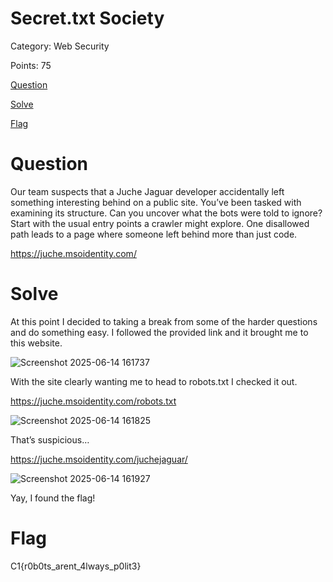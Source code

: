 # Secret.txt Society
Category: Web Security 	

Points: 75

[Question](#Question)

[Solve](#Solve)

[Flag](#Flag)

# Question
Our team suspects that a Juche Jaguar developer accidentally left something interesting behind on a public site. You’ve been tasked with examining its structure. Can you uncover what the bots were told to ignore? Start with the usual entry points a crawler might explore. One disallowed path leads to a page where someone left behind more than just code.

https://juche.msoidentity.com/

# Solve
At this point I decided to taking a break from some of the harder questions and do something easy. I followed the provided link and it brought me to this website.

![Screenshot 2025-06-14 161737](https://github.com/user-attachments/assets/0e70c7dd-b475-4427-831f-7a98fa1b9ad0)

With the site clearly wanting me to head to robots.txt I checked it out.

https://juche.msoidentity.com/robots.txt

![Screenshot 2025-06-14 161825](https://github.com/user-attachments/assets/0a7aac05-608a-4ddd-87b6-9491dc3b22ee)

That’s suspicious…

https://juche.msoidentity.com/juchejaguar/

![Screenshot 2025-06-14 161927](https://github.com/user-attachments/assets/90461ff6-ccfe-410a-9268-8f8f92925b5f)

Yay, I found the flag!

# Flag
C1{r0b0ts_arent_4lways_p0lit3}
